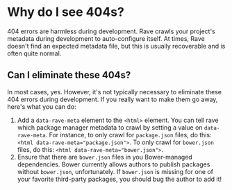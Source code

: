 # Why do I see 404s?

404 errors are harmless during development.  Rave crawls your project's metadata
during development to auto-configure itself.  At times, Rave doesn't find an
expected metadata file, but this is usually recoverable and is often quite
normal.

## Can I eliminate these 404s?

In most cases, yes.  However, it's not typically necessary to eliminate
these 404 errors during development.  If you really want to make them
go away, here's what you can do:

1.  Add a `data-rave-meta` element to the `<html>` element.  You can tell
    rave which package manager metadata to crawl by setting a value on
    `data-rave-meta`.  For instance, to only crawl for `package.json`
    files, do this: `<html data-rave-meta="package.json">`.  To only crawl
    for `bower.json` files, do this: `<html data-rave-meta="bower.json">`.
2.  Ensure that there are `bower.json` files in you Bower-managed dependencies.
    Bower currently allows authors to publish packages without `bower.json`,
    unfortunately.  If `bower.json` is missing for one of your favorite
    third-party packages, you should bug the author to add it!
